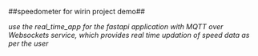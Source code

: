 ##speedometer for wirin project demo##

*use the real_time_app for the fastapi application with MQTT over Websockets service, which provides real time updation of speed data as per the user*
